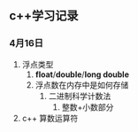 ## c++学习记录

### 4月16日

1. 浮点类型
   1. **float**/**double**/**long double**
   2. 浮点数在内存中是如何存储
      1. 二进制科学计数法
         1. 整数+小数部分
2. c++ 算数运算符